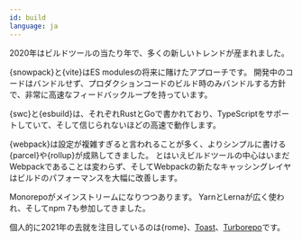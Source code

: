 ```yaml
---
id: build  
language: ja
---
```


2020年はビルドツールの当たり年で、多くの新しいトレンドが産まれました。

{snowpack}と{vite}はES modulesの将来に賭けたアプローチです。
開発中のコードはバンドルせず、プロダクションコードのビルド時のみバンドルする方針で、非常に高速なフィードバックループを持っています。

{swc}と{esbuild}は、それぞれRustとGoで書かれており、TypeScriptをサポートしていて、そして信じられないほどの高速で動作します。

{webpack}は設定が複雑すぎると言われることが多く、よりシンプルに書ける{parcel}や{rollup}が成熟してきました。
とはいえビルドツールの中心はいまだWebpackであることは変わらず、そしてWebpackの新たなキャッシングレイヤはビルドのパフォーマンスを大幅に改善します。

Monorepoがメインストリームになりつつあります。
YarnとLernaが広く使われ、そしてnpm 7も参加してきました。

個人的に2021年の去就を注目しているのは{rome}、[Toast](https://toast.dev/)、[Turborepo](https://turborepo.com/)です。
